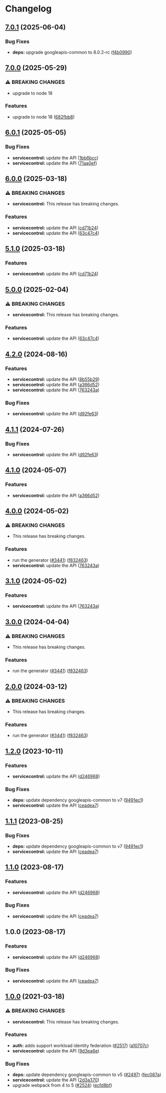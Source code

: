 # Changelog

## [7.0.1](https://github.com/googleapis/google-api-nodejs-client/compare/servicecontrol-v7.0.0...servicecontrol-v7.0.1) (2025-06-04)


### Bug Fixes

* **deps:** upgrade googleapis-common to 8.0.2-rc ([f4b0990](https://github.com/googleapis/google-api-nodejs-client/commit/f4b099071040cfbcfe4a2e7d487d45ee93b369e0))

## [7.0.0](https://github.com/googleapis/google-api-nodejs-client/compare/servicecontrol-v6.0.1...servicecontrol-v7.0.0) (2025-05-29)


### ⚠ BREAKING CHANGES

* upgrade to node 18

### Features

* upgrade to node 18 ([682fbb8](https://github.com/googleapis/google-api-nodejs-client/commit/682fbb869189ae92b3e9a194d37d0548af0c1f92))

## [6.0.1](https://github.com/googleapis/google-api-nodejs-client/compare/servicecontrol-v6.0.0...servicecontrol-v6.0.1) (2025-05-05)


### Bug Fixes

* **servicecontrol:** update the API ([1bb6bcc](https://github.com/googleapis/google-api-nodejs-client/commit/1bb6bccd508806455999d7ad949796f2bf2a2a24))
* **servicecontrol:** update the API ([71aa0ef](https://github.com/googleapis/google-api-nodejs-client/commit/71aa0ef8c5d0956cc157af95a1f1269bd0eb1424))

## [6.0.0](https://github.com/googleapis/google-api-nodejs-client/compare/servicecontrol-v5.1.0...servicecontrol-v6.0.0) (2025-03-18)


### ⚠ BREAKING CHANGES

* **servicecontrol:** This release has breaking changes.

### Features

* **servicecontrol:** update the API ([cd71b24](https://github.com/googleapis/google-api-nodejs-client/commit/cd71b24ff78831fb8da3cf9639416aa479348318))
* **servicecontrol:** update the API ([63c47c4](https://github.com/googleapis/google-api-nodejs-client/commit/63c47c4cd85d7a564ca30d010251a4ab9bc7e474))

## [5.1.0](https://github.com/googleapis/google-api-nodejs-client/compare/servicecontrol-v5.0.0...servicecontrol-v5.1.0) (2025-03-18)


### Features

* **servicecontrol:** update the API ([cd71b24](https://github.com/googleapis/google-api-nodejs-client/commit/cd71b24ff78831fb8da3cf9639416aa479348318))

## [5.0.0](https://github.com/googleapis/google-api-nodejs-client/compare/servicecontrol-v4.2.0...servicecontrol-v5.0.0) (2025-02-04)


### ⚠ BREAKING CHANGES

* **servicecontrol:** This release has breaking changes.

### Features

* **servicecontrol:** update the API ([63c47c4](https://github.com/googleapis/google-api-nodejs-client/commit/63c47c4cd85d7a564ca30d010251a4ab9bc7e474))

## [4.2.0](https://github.com/googleapis/google-api-nodejs-client/compare/servicecontrol-v4.1.1...servicecontrol-v4.2.0) (2024-08-16)


### Features

* **servicecontrol:** update the API ([8b55b29](https://github.com/googleapis/google-api-nodejs-client/commit/8b55b293b9d08057c4e006f7204ae00620b2816e))
* **servicecontrol:** update the API ([a366d52](https://github.com/googleapis/google-api-nodejs-client/commit/a366d52ca212b62356327a18b9f18c5846fea072))
* **servicecontrol:** update the API ([763243a](https://github.com/googleapis/google-api-nodejs-client/commit/763243a5a56fbc735a259bc8a0cd16046a9b5289))


### Bug Fixes

* **servicecontrol:** update the API ([d92fe63](https://github.com/googleapis/google-api-nodejs-client/commit/d92fe6354f1e7136acedfd6d5d8f79e7b97b5605))

## [4.1.1](https://github.com/googleapis/google-api-nodejs-client/compare/servicecontrol-v4.1.0...servicecontrol-v4.1.1) (2024-07-26)


### Bug Fixes

* **servicecontrol:** update the API ([d92fe63](https://github.com/googleapis/google-api-nodejs-client/commit/d92fe6354f1e7136acedfd6d5d8f79e7b97b5605))

## [4.1.0](https://github.com/googleapis/google-api-nodejs-client/compare/servicecontrol-v4.0.0...servicecontrol-v4.1.0) (2024-05-07)


### Features

* **servicecontrol:** update the API ([a366d52](https://github.com/googleapis/google-api-nodejs-client/commit/a366d52ca212b62356327a18b9f18c5846fea072))

## [4.0.0](https://github.com/googleapis/google-api-nodejs-client/compare/servicecontrol-v3.1.0...servicecontrol-v4.0.0) (2024-05-02)


### ⚠ BREAKING CHANGES

* This release has breaking changes.

### Features

* run the generator ([#3441](https://github.com/googleapis/google-api-nodejs-client/issues/3441)) ([f832463](https://github.com/googleapis/google-api-nodejs-client/commit/f832463312572dc58fe89f9254282982a520d1df))
* **servicecontrol:** update the API ([763243a](https://github.com/googleapis/google-api-nodejs-client/commit/763243a5a56fbc735a259bc8a0cd16046a9b5289))

## [3.1.0](https://github.com/googleapis/google-api-nodejs-client/compare/servicecontrol-v3.0.0...servicecontrol-v3.1.0) (2024-05-02)


### Features

* **servicecontrol:** update the API ([763243a](https://github.com/googleapis/google-api-nodejs-client/commit/763243a5a56fbc735a259bc8a0cd16046a9b5289))

## [3.0.0](https://github.com/googleapis/google-api-nodejs-client/compare/servicecontrol-v2.0.0...servicecontrol-v3.0.0) (2024-04-04)


### ⚠ BREAKING CHANGES

* This release has breaking changes.

### Features

* run the generator ([#3441](https://github.com/googleapis/google-api-nodejs-client/issues/3441)) ([f832463](https://github.com/googleapis/google-api-nodejs-client/commit/f832463312572dc58fe89f9254282982a520d1df))

## [2.0.0](https://github.com/googleapis/google-api-nodejs-client/compare/servicecontrol-v1.2.0...servicecontrol-v2.0.0) (2024-03-12)


### ⚠ BREAKING CHANGES

* This release has breaking changes.

### Features

* run the generator ([#3441](https://github.com/googleapis/google-api-nodejs-client/issues/3441)) ([f832463](https://github.com/googleapis/google-api-nodejs-client/commit/f832463312572dc58fe89f9254282982a520d1df))

## [1.2.0](https://github.com/googleapis/google-api-nodejs-client/compare/servicecontrol-v1.1.1...servicecontrol-v1.2.0) (2023-10-11)


### Features

* **servicecontrol:** update the API ([d246968](https://github.com/googleapis/google-api-nodejs-client/commit/d24696820ffadef7cf07c9446e9316ae2f099a66))


### Bug Fixes

* **deps:** update dependency googleapis-common to v7 ([9491ec1](https://github.com/googleapis/google-api-nodejs-client/commit/9491ec1cdc3c413e7d73edcfcd59cf5c28a7c855))
* **servicecontrol:** update the API ([ceadea7](https://github.com/googleapis/google-api-nodejs-client/commit/ceadea74b346965c7a0eccd611186e36a556af11))

## [1.1.1](https://github.com/googleapis/google-api-nodejs-client/compare/servicecontrol-v1.1.0...servicecontrol-v1.1.1) (2023-08-25)


### Bug Fixes

* **deps:** update dependency googleapis-common to v7 ([9491ec1](https://github.com/googleapis/google-api-nodejs-client/commit/9491ec1cdc3c413e7d73edcfcd59cf5c28a7c855))
* **servicecontrol:** update the API ([ceadea7](https://github.com/googleapis/google-api-nodejs-client/commit/ceadea74b346965c7a0eccd611186e36a556af11))

## [1.1.0](https://github.com/googleapis/google-api-nodejs-client/compare/servicecontrol-v1.0.0...servicecontrol-v1.1.0) (2023-08-17)


### Features

* **servicecontrol:** update the API ([d246968](https://github.com/googleapis/google-api-nodejs-client/commit/d24696820ffadef7cf07c9446e9316ae2f099a66))


### Bug Fixes

* **servicecontrol:** update the API ([ceadea7](https://github.com/googleapis/google-api-nodejs-client/commit/ceadea74b346965c7a0eccd611186e36a556af11))

## 1.0.0 (2023-08-17)


### Features

* **servicecontrol:** update the API ([d246968](https://github.com/googleapis/google-api-nodejs-client/commit/d24696820ffadef7cf07c9446e9316ae2f099a66))


### Bug Fixes

* **servicecontrol:** update the API ([ceadea7](https://github.com/googleapis/google-api-nodejs-client/commit/ceadea74b346965c7a0eccd611186e36a556af11))

## [1.0.0](https://www.github.com/googleapis/google-api-nodejs-client/compare/servicecontrol-v0.1.0...servicecontrol-v1.0.0) (2021-03-18)


### ⚠ BREAKING CHANGES

* **servicecontrol:** This release has breaking changes.

### Features

* **auth:** adds support workload identity federation ([#2517](https://www.github.com/googleapis/google-api-nodejs-client/issues/2517)) ([a10707c](https://www.github.com/googleapis/google-api-nodejs-client/commit/a10707c477759e7c9ef6360a2fe800856fb600c1))
* **servicecontrol:** update the API ([9d3ea6e](https://www.github.com/googleapis/google-api-nodejs-client/commit/9d3ea6e3f60ce7276cd4326bac1c01606f62d3ad))


### Bug Fixes

* **deps:** update dependency googleapis-common to v5 ([#2497](https://www.github.com/googleapis/google-api-nodejs-client/issues/2497)) ([fec087a](https://www.github.com/googleapis/google-api-nodejs-client/commit/fec087abcf3d994dd41c3ffa0a0c12b1f9f09dae))
* **servicecontrol:** update the API ([2d3a370](https://www.github.com/googleapis/google-api-nodejs-client/commit/2d3a3705f258f1eb7301cfbd08c514ffb13b1497))
* upgrade webpack from 4 to 5  ([#2524](https://www.github.com/googleapis/google-api-nodejs-client/issues/2524)) ([ecfd8bf](https://www.github.com/googleapis/google-api-nodejs-client/commit/ecfd8bfcd06e1beabff7ec9a8c4000222379eb8d))
